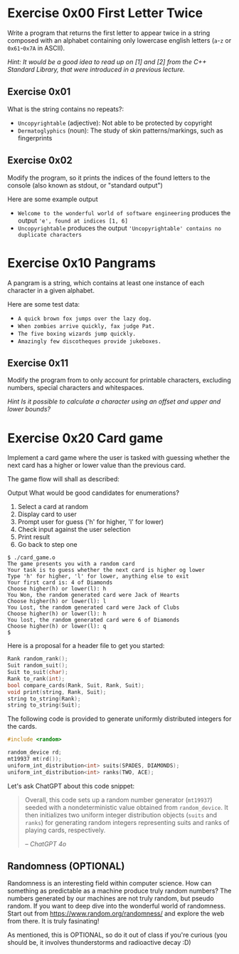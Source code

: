 
# Exercise 0x00 First Letter Twice
Write a program that returns the first letter to appear twice in a string composed with an alphabet containing only lowercase english letters (`a`-`z` or `0x61`-`0x7A` in ASCII).

_Hint: It would be a good idea to read up on <string> [1] and <vector> [2] from the C++ Standard Library, that were introduced in a previous lecture._

## Exercise 0x01
What is the string contains no repeats?:
- `Uncopyrightable` (adjective): Not able to be protected by copyright
- `Dermatoglyphics` (noun): The study of skin patterns/markings, such as fingerprints

## Exercise 0x02
Modify the program, so it prints the indices of the found letters to the console (also known as
stdout, or "standard output")

Here are some example output
- `Welcome to the wonderful world of software engineering` produces the output
`'e', found at indices [1, 6]`
- `Uncopyrightable` produces the output `'Uncopyrightable' contains no duplicate characters`

# Exercise 0x10 Pangrams
A pangram is a string, which contains at least one instance of each character in a given
alphabet.

Here are some test data:
- `A quick brown fox jumps over the lazy dog.`
- `When zombies arrive quickly, fax judge Pat.`
- `The five boxing wizards jump quickly.`
- `Amazingly few discotheques provide jukeboxes.`

## Exercise 0x11

Modify the program from to only account for printable characters, excluding numbers, special characters and whitespaces.

_Hint Is it possible to calculate a character using an offset and upper and lower bounds?_

# Exercise 0x20 Card game
Implement a card game where the user is tasked with guessing whether the next card has a higher or lower value than the previous card.

The game flow will shall as described:

Output
What would be good candidates for enumerations?
1. Select a card at random
2. Display card to user
3. Prompt user for guess ('h' for higher, 'l' for lower)
4. Check input against the user selection
5. Print result
6. Go back to step one

```console
$ ./card_game.o
The game presents you with a random card
Your task is to guess whether the next card is higher og lower
Type 'h' for higher, 'l' for lower, anything else to exit
Your first card is: 4 of Diamonds
Choose higher(h) or lower(l): h
You Won, the random generated card were Jack of Hearts
Choose higher(h) or lower(l): l
You Lost, the random generated card were Jack of Clubs
Choose higher(h) or lower(l): h
You lost, the random generated card were 6 of Diamonds
Choose higher(h) or lower(l): q
$
``` 

Here is a proposal for a header file to get you started:

```cpp
Rank random_rank();
Suit random_suit();
Suit to_suit(char);
Rank to_rank(int);
bool compare_cards(Rank, Suit, Rank, Suit);
void print(string, Rank, Suit);
string to_string(Rank);
string to_string(Suit);
```

The following code is provided to generate uniformly distributed integers for the cards.
```cpp
#include <random>

random_device rd;
mt19937 mt(rd());
uniform_int_distribution<int> suits(SPADES, DIAMONDS);
uniform_int_distribution<int> ranks(TWO, ACE);
```
Let's ask ChatGPT about this code snippet:
> Overall, this code sets up a random number generator (`mt19937`) seeded with a nondeterministic value obtained from `random_device`. It then initializes two uniform integer distribution objects (`suits` and `ranks`) for generating random integers representing suits and ranks of playing cards, respectively. 
>
> _– ChatGPT 4o_

## Randomness (OPTIONAL)
Randomness is an interesting field within computer science. How can something as
predictable as a machine produce truly random numbers? The numbers generated by
our machines are not truly random, but pseudo random. If you want to deep dive into the
wonderful world of randomness. Start out from https://www.random.org/randomness/ and
explore the web from there. It is truly fasinating!

As mentioned, this is OPTIONAL, so do it out of class if you're curious (you should be, it
involves thunderstorms and radioactive decay :D)